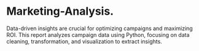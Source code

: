 # Marketing-Analysis.
Data-driven insights are crucial for optimizing campaigns and maximizing ROI. This report analyzes campaign data using Python, focusing on data cleaning, transformation, and visualization to extract insights. 
